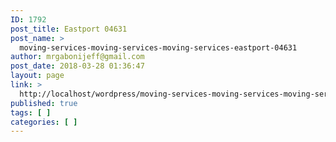 ```yaml
---
ID: 1792
post_title: Eastport 04631
post_name: >
  moving-services-moving-services-moving-services-eastport-04631
author: mrgabonijeff@gmail.com
post_date: 2018-03-28 01:36:47
layout: page
link: >
  http://localhost/wordpress/moving-services-moving-services-moving-services-eastport-04631/
published: true
tags: [ ]
categories: [ ]
---
```


